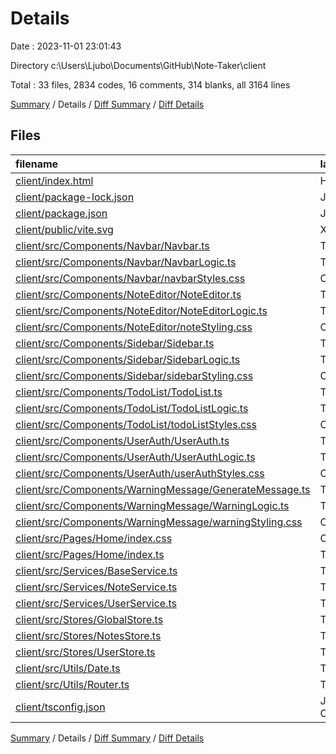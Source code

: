 # Details

Date : 2023-11-01 23:01:43

Directory c:\\Users\\Ljubo\\Documents\\GitHub\\Note-Taker\\client

Total : 33 files,  2834 codes, 16 comments, 314 blanks, all 3164 lines

[Summary](results.md) / Details / [Diff Summary](diff.md) / [Diff Details](diff-details.md)

## Files
| filename | language | code | comment | blank | total |
| :--- | :--- | ---: | ---: | ---: | ---: |
| [client/index.html](/client/index.html) | HTML | 18 | 0 | 1 | 19 |
| [client/package-lock.json](/client/package-lock.json) | JSON | 967 | 0 | 1 | 968 |
| [client/package.json](/client/package.json) | JSON | 19 | 0 | 1 | 20 |
| [client/public/vite.svg](/client/public/vite.svg) | XML | 1 | 0 | 0 | 1 |
| [client/src/Components/Navbar/Navbar.ts](/client/src/Components/Navbar/Navbar.ts) | TypeScript | 63 | 1 | 11 | 75 |
| [client/src/Components/Navbar/NavbarLogic.ts](/client/src/Components/Navbar/NavbarLogic.ts) | TypeScript | 60 | 0 | 12 | 72 |
| [client/src/Components/Navbar/navbarStyles.css](/client/src/Components/Navbar/navbarStyles.css) | CSS | 183 | 0 | 27 | 210 |
| [client/src/Components/NoteEditor/NoteEditor.ts](/client/src/Components/NoteEditor/NoteEditor.ts) | TypeScript | 75 | 0 | 11 | 86 |
| [client/src/Components/NoteEditor/NoteEditorLogic.ts](/client/src/Components/NoteEditor/NoteEditorLogic.ts) | TypeScript | 147 | 8 | 22 | 177 |
| [client/src/Components/NoteEditor/noteStyling.css](/client/src/Components/NoteEditor/noteStyling.css) | CSS | 61 | 0 | 10 | 71 |
| [client/src/Components/Sidebar/Sidebar.ts](/client/src/Components/Sidebar/Sidebar.ts) | TypeScript | 30 | 0 | 11 | 41 |
| [client/src/Components/Sidebar/SidebarLogic.ts](/client/src/Components/Sidebar/SidebarLogic.ts) | TypeScript | 145 | 4 | 23 | 172 |
| [client/src/Components/Sidebar/sidebarStyling.css](/client/src/Components/Sidebar/sidebarStyling.css) | CSS | 81 | 0 | 16 | 97 |
| [client/src/Components/TodoList/TodoList.ts](/client/src/Components/TodoList/TodoList.ts) | TypeScript | 36 | 0 | 6 | 42 |
| [client/src/Components/TodoList/TodoListLogic.ts](/client/src/Components/TodoList/TodoListLogic.ts) | TypeScript | 21 | 0 | 4 | 25 |
| [client/src/Components/TodoList/todoListStyles.css](/client/src/Components/TodoList/todoListStyles.css) | CSS | 43 | 0 | 10 | 53 |
| [client/src/Components/UserAuth/UserAuth.ts](/client/src/Components/UserAuth/UserAuth.ts) | TypeScript | 58 | 0 | 13 | 71 |
| [client/src/Components/UserAuth/UserAuthLogic.ts](/client/src/Components/UserAuth/UserAuthLogic.ts) | TypeScript | 159 | 0 | 26 | 185 |
| [client/src/Components/UserAuth/userAuthStyles.css](/client/src/Components/UserAuth/userAuthStyles.css) | CSS | 108 | 0 | 17 | 125 |
| [client/src/Components/WarningMessage/GenerateMessage.ts](/client/src/Components/WarningMessage/GenerateMessage.ts) | TypeScript | 16 | 0 | 6 | 22 |
| [client/src/Components/WarningMessage/WarningLogic.ts](/client/src/Components/WarningMessage/WarningLogic.ts) | TypeScript | 23 | 0 | 6 | 29 |
| [client/src/Components/WarningMessage/warningStyling.css](/client/src/Components/WarningMessage/warningStyling.css) | CSS | 70 | 0 | 8 | 78 |
| [client/src/Pages/Home/index.css](/client/src/Pages/Home/index.css) | CSS | 26 | 0 | 3 | 29 |
| [client/src/Pages/Home/index.ts](/client/src/Pages/Home/index.ts) | TypeScript | 42 | 1 | 5 | 48 |
| [client/src/Services/BaseService.ts](/client/src/Services/BaseService.ts) | TypeScript | 57 | 0 | 9 | 66 |
| [client/src/Services/NoteService.ts](/client/src/Services/NoteService.ts) | TypeScript | 63 | 0 | 6 | 69 |
| [client/src/Services/UserService.ts](/client/src/Services/UserService.ts) | TypeScript | 31 | 0 | 7 | 38 |
| [client/src/Stores/GlobalStore.ts](/client/src/Stores/GlobalStore.ts) | TypeScript | 59 | 0 | 11 | 70 |
| [client/src/Stores/NotesStore.ts](/client/src/Stores/NotesStore.ts) | TypeScript | 0 | 0 | 1 | 1 |
| [client/src/Stores/UserStore.ts](/client/src/Stores/UserStore.ts) | TypeScript | 83 | 0 | 14 | 97 |
| [client/src/Utils/Date.ts](/client/src/Utils/Date.ts) | TypeScript | 13 | 0 | 3 | 16 |
| [client/src/Utils/Router.ts](/client/src/Utils/Router.ts) | TypeScript | 57 | 0 | 10 | 67 |
| [client/tsconfig.json](/client/tsconfig.json) | JSON with Comments | 19 | 2 | 3 | 24 |

[Summary](results.md) / Details / [Diff Summary](diff.md) / [Diff Details](diff-details.md)